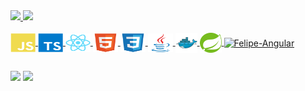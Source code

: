  <div>
  <a href="https://github.com/FelipeVittorazzi">
  <img height="180em" src="https://github-readme-stats.vercel.app/api?username=FelipeVittorazzi&show_icons=true&theme=dark&include_all_commits=true"/>
  <img height="180em" src="https://github-readme-stats.vercel.app/api/top-langs/?username=FelipeVittorazzi&layout=compact&langs_count=7&theme=dark"/>
</div>
<div style="display: inline_block"><br>
  <img align="center" alt="Felipe-Js" height="30" width="40" src="https://raw.githubusercontent.com/devicons/devicon/master/icons/javascript/javascript-plain.svg">
  <img align="center" alt="Felipe-Ts" height="30" width="40" src="https://raw.githubusercontent.com/devicons/devicon/master/icons/typescript/typescript-plain.svg">
  <img align="center" alt="Felipe-React" height="30" width="40" src="https://raw.githubusercontent.com/devicons/devicon/master/icons/react/react-original.svg">
  <img align="center" alt="Felipe-HTML" height="30" width="40" src="https://raw.githubusercontent.com/devicons/devicon/master/icons/html5/html5-original.svg">
  <img align="center" alt="Felipe-CSS" height="30" width="40" src="https://raw.githubusercontent.com/devicons/devicon/master/icons/css3/css3-original.svg">
  <img align="center" alt="Felipe-Java" height="30" width="40" src="https://raw.githubusercontent.com/devicons/devicon/master/icons/java/java-original.svg">
  <img align="center" alt="Felipe-Docker" height="32" width="35" src="https://raw.githubusercontent.com/devicons/devicon/master/icons/docker/docker-original.svg">
 <img align="center" alt="Felipe-Spring" height="32" width="35" src="https://raw.githubusercontent.com/devicons/devicon/master/icons/spring/spring-original.svg">
 <img align="center" alt="Felipe-Angular" height="32" width="35" src="https://brandslogos.com/wp-content/uploads/images/large/angular-icon-logo.png">
</div>
  
  ##
 
<div> 

  <a href = "mailto:felipe.vttzz@gmail.com"><img src="https://img.shields.io/badge/-Gmail-%23333?style=for-the-badge&logo=gmail&logoColor=white" target="_blank"></a>
  <a href="https://www.linkedin.com/in/felipe-vittorazzi/" target="_blank"><img src="https://img.shields.io/badge/-LinkedIn-%230077B5?style=for-the-badge&logo=linkedin&logoColor=white" target="_blank"></a> 
 
</div>


